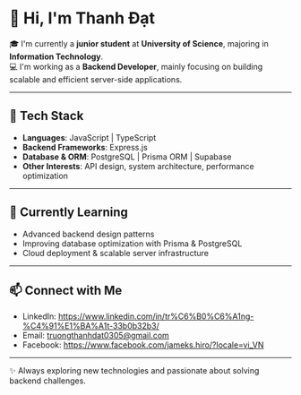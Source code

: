 # 👋 Hi, I'm Thanh Đạt  

🎓 I'm currently a **junior student** at **University of Science**, majoring in **Information Technology**.  
💻 I'm working as a **Backend Developer**, mainly focusing on building scalable and efficient server-side applications.  

---

## 🚀 Tech Stack  
- **Languages**: JavaScript | TypeScript  
- **Backend Frameworks**: Express.js  
- **Database & ORM**: PostgreSQL | Prisma ORM | Supabase  
- **Other Interests**: API design, system architecture, performance optimization  

---

## 🌱 Currently Learning  
- Advanced backend design patterns  
- Improving database optimization with Prisma & PostgreSQL  
- Cloud deployment & scalable server infrastructure  

---

## 📫 Connect with Me  
- LinkedIn: https://www.linkedin.com/in/tr%C6%B0%C6%A1ng-%C4%91%E1%BA%A1t-33b0b32b3/  
- Email: truongthanhdat0305@gmail.com
- Facebook: https://www.facebook.com/jameks.hiro/?locale=vi_VN

---

✨ Always exploring new technologies and passionate about solving backend challenges.  
